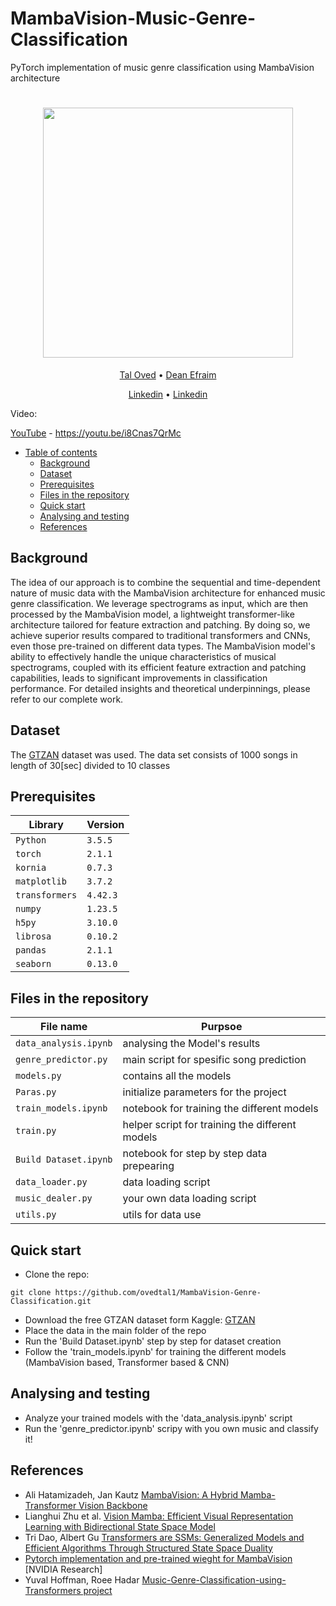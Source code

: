 # MambaVision-Music-Genre-Classification

PyTorch implementation of music genre classification using MambaVision architecture

<h1 align="center">

  <img src="https://github.com/user-attachments/assets/cc32d342-57f0-49f8-86ff-b1c617621f4e" height="400">
</h1>
  <p align="center">
    <a href="https://github.com/ovedtal1">Tal Oved</a> •
    <a href="https://github.com/deanefraim1">Dean Efraim</a>
  </h1>
  <p align="center">
    <a href="https://il.linkedin.com/in/tal-oved-75b46b242">Linkedin</a> •
    <a href="https://il.linkedin.com/in/deanefraim?original_referer=https%3A%2F%2Fwww.google.com%2F">Linkedin</a>
  </p>

Video:

[YouTube](https://youtu.be/i8Cnas7QrMc) - https://youtu.be/i8Cnas7QrMc


- [Table of contents](#Table-of-contents)
  * [Background](#background)
  * [Dataset](#Dataset)
  * [Prerequisites](#prerequisites)
  * [Files in the repository](#files-in-the-repository)
  * [Quick start](#Quick-start)
  * [Analysing and testing](#Analysing-and-testing)
  * [References](#references)


## Background
The idea of our approach is to combine the sequential and time-dependent nature of music data with the MambaVision architecture for enhanced music genre classification. We leverage spectrograms as input, which are then processed by the MambaVision model, a lightweight transformer-like architecture tailored for feature extraction and patching. By doing so, we achieve superior results compared to traditional transformers and CNNs, even those pre-trained on different data types. The MambaVision model's ability to effectively handle the unique characteristics of musical spectrograms, coupled with its efficient feature extraction and patching capabilities, leads to significant improvements in classification performance. For detailed insights and theoretical underpinnings, please refer to our complete work.


## Dataset
The <a href="https://www.kaggle.com/datasets/andradaolteanu/gtzan-dataset-music-genre-classification">GTZAN</a> dataset was used. The data set consists of 1000 songs in length of 30[sec] divided to 10 classes


## Prerequisites
|Library         | Version |
|----------------------|----|
|`Python`|  `3.5.5`|
|`torch`|  `2.1.1`|
|`kornia`|  `0.7.3`|
|`matplotlib`|  `3.7.2`|
|`transformers`|  `4.42.3`|
|`numpy`|  `1.23.5`|
|`h5py`|  `3.10.0`|
|`librosa`|  `0.10.2`|
|`pandas`|  `2.1.1`|
|`seaborn`|  `0.13.0`|


## Files in the repository

|File name         | Purpsoe |
|----------------------|------|
|`data_analysis.ipynb`| analysing the Model's results|
|`genre_predictor.py`| main script for spesific song prediction|
|`models.py`| contains all the models|
|`Paras.py`| initialize parameters for the project|
|`train_models.ipynb`| notebook for training the different models|
|`train.py`|  helper script for training the different models|
|`Build Dataset.ipynb`| notebook for step by step data prepearing|
|`data_loader.py`| data loading script|
|`music_dealer.py`| your own data loading script|
|`utils.py`| utils for data use|


## Quick start

- Clone the repo:
```console
git clone https://github.com/ovedtal1/MambaVision-Genre-Classification.git
```
- Download the free GTZAN dataset form Kaggle: <a href="https://www.kaggle.com/datasets/andradaolteanu/gtzan-dataset-music-genre-classification">GTZAN</a>
- Place the data in the main folder of the repo
- Run the 'Build Dataset.ipynb' step by step for dataset creation
- Follow the 'train_models.ipynb' for training the different models (MambaVision based, Transformer based & CNN)


## Analysing and testing

- Analyze your trained models with the 'data_analysis.ipynb' script
- Run the 'genre_predictor.ipynb' scripy with you own music and classify it!

## References
* Ali Hatamizadeh, Jan Kautz [MambaVision: A Hybrid Mamba-Transformer Vision Backbone](https://arxiv.org/abs/2407.08083)
* Lianghui Zhu et al. [Vision Mamba: Efficient Visual Representation Learning with Bidirectional State Space Model](https://arxiv.org/abs/2401.09417)
* Tri Dao, Albert Gu [Transformers are SSMs: Generalized Models and Efficient Algorithms Through Structured State Space Duality](https://arxiv.org/abs/2405.21060)
* [Pytorch implementation and pre-trained wieght for MambaVision](https://github.com/NVlabs/MambaVision?tab=readme-ov-file) [NVIDIA Research]
* Yuval Hoffman, Roee Hadar [Music-Genre-Classification-using-Transformers project](https://github.com/YuvalHoffman/Music-Genre-Classification-using-Transformers)

